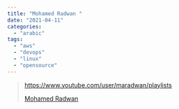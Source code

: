 ```yaml
---
title: "Mohamed Radwan "
date: "2021-04-11"
categories:
  - "arabic"
tags:
  - "aws"
  - "devops"
  - "linux"
  - "opensource"
---
```


> https://www.youtube.com/user/maradwan/playlists
>
> [Mohamed Radwan ](https://www.youtube.com/user/maradwan/playlists)
